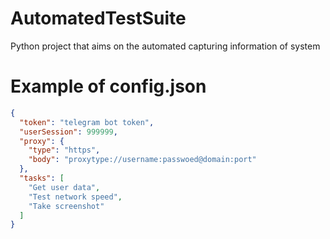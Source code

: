 # AutomatedTestSuite
 Python project that aims on the automated capturing information of system

# Example of config.json
```json
{
  "token": "telegram bot token",
  "userSession": 999999,
  "proxy": {
    "type": "https",
    "body": "proxytype://username:passwoed@domain:port"
  },
  "tasks": [
    "Get user data",
    "Test network speed",
    "Take screenshot"
  ]
}
```
